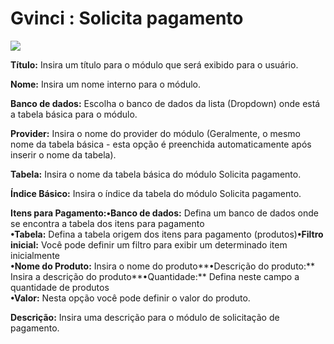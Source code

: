 # Gvinci : Solicita pagamento

![](http://www.gvinci.com.br/manual/solicitapagamento.png)

**Título:** Insira um título para o módulo que será exibido para o usuário.

**Nome:** Insira um nome interno para o módulo.

**Banco de dados:** Escolha o banco de dados da lista \(Dropdown\) onde está a tabela básica para o módulo.

**Provider:** Insira o nome do provider do módulo \(Geralmente, o mesmo nome da tabela básica - esta opção é preenchida automaticamente após inserir o nome da tabela\).

**Tabela:** Insira o nome da tabela básica do módulo Solicita pagamento.

**Índice Básico:** Insira o índice da tabela do módulo Solicita pagamento.

**Itens para Pagamento:•Banco de dados:** Defina um banco de dados onde se encontra a tabela dos itens para pagamento  
**•Tabela:** Defina a tabela origem dos itens para pagamento \(produtos\)**•Filtro inicial:** Você pode definir um filtro para exibir um determinado item inicialmente  
**•Nome do Produto:** Insira o nome do produto**•Descrição do produto:** Insira a descrição do produto**•Quantidade:** Defina neste campo a quantidade de produtos  
**•Valor:** Nesta opção você pode definir o valor do produto.

**Descrição:** Insira uma descrição para o módulo de solicitação de pagamento.

